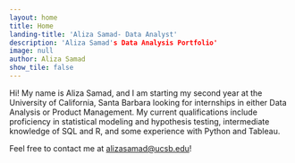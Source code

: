 ```yaml
---
layout: home
title: Home
landing-title: 'Aliza Samad- Data Analyst'
description: 'Aliza Samad's Data Analysis Portfolio'
image: null
author: Aliza Samad
show_tile: false
---
```


Hi! My name is Aliza Samad, and I am starting my second year at the University of California, Santa Barbara looking for internships in either Data Analysis or Product Management. My current qualifications include proficiency in statistical modeling and hypothesis testing, intermediate knowledge of SQL and R, and some experience with Python and Tableau.

Feel free to contact me at alizasamad@ucsb.edu!

